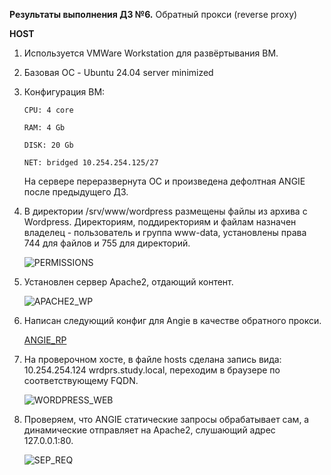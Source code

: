 **Результаты выполнения ДЗ №6.**
Обратный прокси (reverse proxy)

**HOST**
1. Используется VMWare Workstation для развёртывания ВМ.
2. Базовая ОС - Ubuntu 24.04 server minimized
3. Конфигурация ВМ:

   ```
   CPU: 4 core

   RAM: 4 Gb

   DISK: 20 Gb

   NET: bridged 10.254.254.125/27
   ```
   На сервере переразвернута ОС и произведена дефолтная  ANGIE после предыдущего ДЗ.
   
4. В директории /srv/www/wordpress размещены файлы из архива с Wordpress. Директориям, поддиректориям и файлам назначен владелец - пользователь и группа www-data, установлены права 744 для файлов и 755 для директорий.
   
   ![PERMISSIONS]()

5. Установлен сервер Apache2, отдающий контент.

   ![APACHE2_WP]()

7. Написан следующий конфиг для Angie в качестве обратного прокси.
   
   [ANGIE_RP]()

8. На проверочном хосте, в файле hosts сделана запись вида: 10.254.254.124 wrdprs.study.local, переходим в браузере по соответствующему FQDN.

   ![WORDPRESS_WEB]()

9. Проверяем, что ANGIE статические запросы обрабатывает сам, а динамические отправляет на Apache2, слушающий адрес 127.0.0.1:80.

   ![SEP_REQ]()


